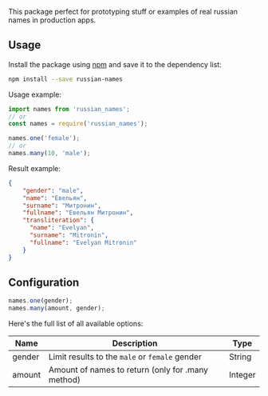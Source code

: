 This package perfect for prototyping stuff or examples of real russian names in production apps.

## Usage

Install the package using [npm](https://www.npmjs.com) and save it to the dependency list:

```bash
npm install --save russian-names
```

Usage example:

```js
import names from 'russian_names';
// or
const names = require('russian_names');

names.one('female');
// or
names.many(10, 'male');
```

Result example:

```json
{
    "gender": "male",
    "name": "Евельян",
    "surname": "Митронин",
    "fullname": "Евельян Митронин",
    "transliteration": {
      "name": "Evelyan",
      "surname": "Mitronin",
      "fullname": "Evelyan Mitronin"
    }
}

```

## Configuration

```js
names.one(gender); 
names.many(amount, gender);
```

Here's the full list of all available options:

| Name | Description | Type |
| ---- | ----------- | ---- |
| gender | Limit results to the `male` or `female` gender | String |
| amount | Amount of names to return (only for .many method) | Integer |

